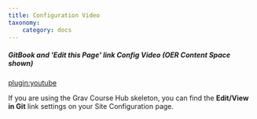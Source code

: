 ```yaml
---
title: Configuration Video
taxonomy:
    category: docs
---
```


##### GitBook and 'Edit this Page' link Config Video (OER Content Space shown)

[plugin:youtube](https://www.youtube.com/watch?v=XFUXJREuAxY)

If you are using the Grav Course Hub skeleton, you can find the **Edit/View in Git** link settings on your Site Configuration page.

